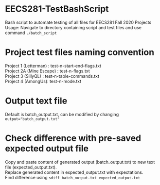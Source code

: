 # EECS281-TestBashScript
Bash script to automate testing of all files for EECS281 Fall 2020 Projects  
Usage: Navigate to directory containing script and test files and use command ```./batch_script```

# Project test files naming convention
Project 1 (Letterman) : test-n-start-end-flags.txt  
Project 2A (Mine Escape) : test-n-flags.txt  
Project 3 (SillyQL) : test-n-table-commands.txt  
Project 4 (AmongUs): test-n-mode.txt

# Output text file
Default is batch_output.txt, can be modified by changing ```output="batch_output.txt"```

# Check difference with pre-saved expected output file
Copy and paste content of generated output (batch_output.txt) to new text file (expected_output.txt).  
Replace generated content in expected_output.txt with expectations.  
Find difference using ```sdiff batch_output.txt expected_output.txt```
